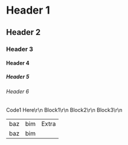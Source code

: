 <h1>Header 1</h1>
<h2>Header 2</h2>
<h3>Header 3</h3>
<h4>Header 4</h4>
<h5>Header 5</h5>
<h6>Header 6</h6>
    Code1 Here\r\n
		Block1\r\n
    Block2\r\n
    Block3\r\n
<table>
<tr><td>baz</td><td>bim</td><td>Extra</td></tr>
<tr><td>baz</td><td>bim</td></tr>
<tr></tr>
</table>
<table><tr></tr></table>
